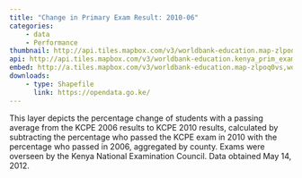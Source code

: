 ```yaml
---
title: "Change in Primary Exam Result: 2010-06"
categories: 
    - data
    - Performance
thumbnail: http://api.tiles.mapbox.com/v3/worldbank-education.map-zlpoq0vs,worldbank-education.kenya_prim_exam_change/7/77/63.png128
api: http://api.tiles.mapbox.com/v3/worldbank-education.kenya_prim_exam_change.jsonp
embed: http://a.tiles.mapbox.com/v3/worldbank-education.map-zlpoq0vs,worldbank-education.kenya_prim_exam_change.html#6/-0.1318/37.0899
downloads:
    - type: Shapefile
      link: https://opendata.go.ke/
---
```

<p>This layer depicts the percentage change of students with a passing average from the KCPE 2006 results to KCPE 2010 results, calculated by subtracting the percentage who passed the KCPE exam in 2010 with the percentage who passed in 2006, aggregated by county. Exams were overseen by the Kenya National Examination Council. Data obtained May 14, 2012.</p>